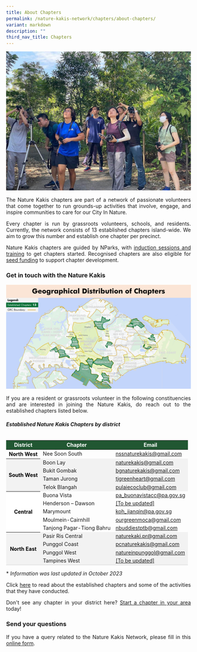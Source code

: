 ```yaml
---
title: About Chapters
permalink: /nature-kakis-network/chapters/about-chapters/
variant: markdown
description: ""
third_nav_title: Chapters
---
```

<style>
th {
	background-color: #215732;
		color: white !important;
	}

th.districtodd {
	background-color: white;
	color: black !important;
	}

th.districteven {
	background-color: #f2f2f2;
	color: black !important;
	}

td.districteven {
	background-color: #f2f2f2;
	}
	
tr:hover{
	background-color: #7A9A0180;
	font-weight:600;
	}

tr:hover > td.districteven {
	background-color: #7A9A0120;
	}
	
tr:hover a {
		color: black !important;
	}
	
a[target="_blank"]:after {
	content:none;
	margin: 0 3px 0 5px;
	}

@media screen and (max-width: 400px) {
	table {
		font-size: 13px;
	}
}
</style>

<img src="/images/BioD%20&amp;%20wildlife/BioDandWildlife__2__Resized.jpg">

<p align="justify">The Nature Kakis chapters are part of a network of passionate volunteers that come together to run grounds-up activities that involve, engage, and inspire communities to care for our City In Nature.</p> 

<p align="justify">Every chapter is run by grassroots volunteers, schools, and residents. Currently, the network consists of 13 established chapters island-wide. We aim to grow this number and establish one chapter per precinct.</p>

<p align="justify">Nature Kakis chapters are guided by NParks, with <a rel="noopener noreferrer" target="_blank" href="/nature-kakis-network/capacity-building/">induction sessions and training</a> to get chapters started. Recognised chapters are also eligible for <a rel="noopener noreferrer" target="_blank" href="/seed-fund/about/">seed funding</a> to support chapter development.</p>

<h3>Get in touch with the Nature Kakis</h3>
	
<img src="/images/Maps/nk%20map%20new.PNG">
	
<p align="justify">If you are a resident or grassroots volunteer in the following constituencies and are interested in joining the Nature Kakis, do reach out to the established chapters listed below.</p>

<h5>Established Nature Kakis Chapters by district</h5>

<table style="width:100%; height:auto; margin-left:auto; margin-right:auto; margin-top:35px">
	<thead>
		<tr>
			<th>District</th>
			<th>Chapter</th>
			<th>Email</th>
		</tr>
	</thead>
	<tbody>
		<tr>
			<th class="districtodd" rowspan="1">North West</th>
			<td>Nee Soon South</td>
			<td><a href="mailto:nssnaturekakis@gmail.com">nssnaturekakis@gmail.com</a></td>
		</tr>
		<tr class="districteven">
			<th class="districteven" rowspan="4">South West</th>
			<td class="districteven">Boon Lay</td>
			<td class="districteven"><a href="mailto:naturekakis@gmail.com">naturekakis@gmail.com</a></td>
		</tr>
		<tr>
			<td class="districteven">Bukit Gombak</td>
			<td class="districteven"><a href="mailto:bgnaturekakis@gmail.com">bgnaturekakis@gmail.com</a></td>
		</tr>
		<tr>
			<td class="districteven">Taman Jurong</td>
			<td class="districteven"><a href="mailto:tjgreenheart@gmail.com">tjgreenheart@gmail.com</a></td>
		</tr>
		<tr>
			<td class="districteven">Telok Blangah</td>
			<td class="districteven"><a href="mailto:pulaiecoclub@gmail.com">pulaiecoclub@gmail.com</a></td>
		</tr>
		<tr>
			<th class="districtodd" rowspan="5">Central</th>
			<td>Buona Vista</td>
			<td><a href="mailto:pa_buonavistacc@pa.gov.sg">pa_buonavistacc@pa.gov.sg</a></td>
		</tr>
		<tr>
			<td>Henderson – Dawson</td>
			<td><a href="mailto:[To be updated]">[To be updated]</a></td>
		</tr>
		<tr>
			<td>Marymount</td>
			<td><a href="mailto:koh_jianqin@pa.gov.sg">koh_jianqin@pa.gov.sg</a></td>
		</tr>
		<tr>
			<td>Moulmein-Cairnhill</td>
			<td><a href="mailto:ourgreenmoca@gmail.com">ourgreenmoca@gmail.com</a></td>
		</tr>
		<tr>
			<td>Tanjong Pagar-Tiong Bahru</td>
			<td><a href="mailto:nbuddiestptb@gmail.com">nbuddiestptb@gmail.com</a></td>
		</tr>
		<tr>
			<th class="districteven" rowspan="4">North East</th>
			<td class="districteven">Pasir Ris Central</td>
			<td class="districteven"><a href="mailto:naturekaki.pr@gmail.com">naturekaki.pr@gmail.com</a></td>
		</tr>
		<tr>
			<td class="districteven">Punggol Coast</td>
			<td class="districteven"><a href="mailto:pcnaturekakis@gmail.com">pcnaturekakis@gmail.com</a></td>
		</tr>
		<tr>
			<td class="districteven">Punggol West</td>
			<td class="districteven"><a href="mailto:natureinpunggol@gmail.com">natureinpunggol@gmail.com</a></td>
		</tr>
		<tr style="border-bottom:solid 1px lightgrey">
			<td class="districteven">Tampines West</td>
			<td class="districteven"><a href="mailto:[To be updated]">[To be updated]</a></td>
		</tr>
	</tbody>
</table>

<p align="justify">* <em>Information was last updated in October 2023</em></p>

<p align="justify">Click <a rel="noopener noreferrer nofollow" target="_blank" href="https://go.gov.sg/naturekakis-chapter-info">here</a> to read about the established chapters and some of the activities that they have conducted.</p>

<p align="justify">Don't see any chapter in your district here? <a rel="noopener noreferrer" target="_blank" href="/nature-kakis-network/chapters/starting-a-chapter/">Start a chapter in your area</a> today!</p>

<h3>Send your questions</h3>

<p align="justify">If you have a query related to the Nature Kakis Network, please fill in this <a rel="noopener noreferrer nofollow" target="_blank" href="https://form.gov.sg/6450cd7145da250012d2a4dd">online form</a>.</p>